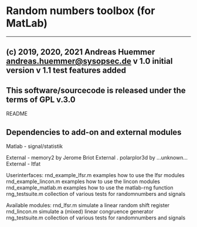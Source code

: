 # Random numbers toolbox (for MatLab)
------------------------------------------------------------------------
  (c) 2019, 2020, 2021 Andreas Huemmer <andreas.huemmer@sysopsec.de>
  v 1.0     initial version
  v 1.1     test features added
------------------------------------------------------------------------
  This software/sourcecode is released under the terms of GPL v.3.0
------------------------------------------------------------------------
README

## Dependencies to add-on and external modules

Matlab -  signal/statistik

External - memory2 by Jerome Briot
External . polarplor3d by ...unknown...
External - ltfat




Userinterfaces:
rnd_example_lfsr.m      examples how to use the lfsr modules
rnd_example_lincon.m    examples how to use the lincon modules
rnd_example_matlab.m    examples how to use the matlab-rng function
rng_testsuite.m         collection of various tests for randomnumbers and signals

Available modules:
rnd_lfsr.m          simulate a linear random shift register
rnd_lincon.m        simulate a (mixed) linear congruence generator
rng_testsuite.m     collection of various tests for randomnumbers and signals
